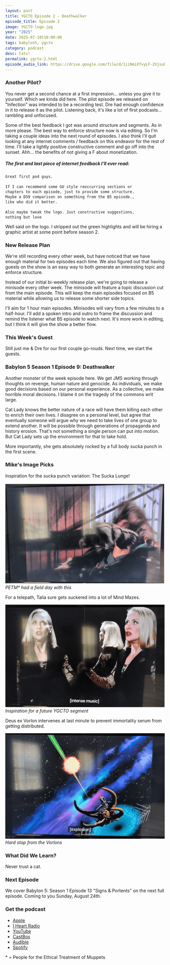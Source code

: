 ```yaml
---
layout: post
title: YGCTO Episode 2 - Deathwalker
episode_title: Episode 2
image: YGCTO-logo.jpg
year: "2025"
date: 2025-07-10t10:00:00
tags: babylon5, ygcto
category: podcast
desc: Cats!
permalink: ygcto-2.html
episode_audio_link: https://drive.google.com/file/d/1iiNmiXTvyLF-2VjsuhaRKVLbmdvjbzzt/view?usp=sharing
---
```


### Another Pilot?

You never get a second chance at a first impression... unless you give it to yourself. Which we kinda did here. The pilot episode we released on "Infection" was intended to be a recording test. Dre had enough confidence in it to release it as the pilot. Listening back, it's like a lot of first podcasts... rambling and unfocused.

Some of the best feedback I got was around structure and segments. As in more please. The best way to enforce structure now is via editing. So I'm taking a couple ideas into the next round of episodes. I also think I'll quit looking at any internet comments / feedback on this endeavor for the rest of time. I'll take a lightly positive constructive comment and go off into the sunset. Ahh... the benefits of not giving a F about monetization.

##### The first and last piece of internet feedback I'll ever read:

```
Great first pod guys.

If I can recommend some GU style reoccurring sections or
chapters to each episode, just to provide some structure.
Maybe a DS9 comparison on something from the B5 episode.,
like who did it better.

Also maybe tweak the logo. Just constructive suggestions,
nothing but love
```

Well said on the logo. I stripped out the green highlights and will be hiring a graphic artist at some point before season 2.

### New Release Plan

We're still recording every other week, but have noticed that we have enough material for two episodes each time. We also figured out that having guests on the show is an easy way to both generate an interesting topic and enforce structure.

Instead of our initial bi-weekly release plan, we're going to release a minisode every other week. The minisode will feature a topic discussion cut from the main episode. This will keep the main episodes focused on B5 material while allowing us to release some shorter side topics.

I'll aim for 1 hour main episodes. Minisodes will vary from a few minutes to a half-hour. I'll add a spoken intro and outro to frame the discussion and remind the listener what B5 episode to watch next. It's more work in editing, but I think it will give the show a better flow.

### This Week's Guest

Still just me & Dre for our first couple go-rouds. Next time, we start the guests.

### Babylon 5 Season 1 Episode 9: Deathwalker

Another monster of the week episode here. We get JMS working through thoughts on revenge, human nature and genocide. As individuals, we make good decisions based on our personal experience. As a collective, we make horrible moral decisions. I blame it on the tragedy of the commons writ large.

Cat Lady knows the better nature of a race will have them killing each other to enrich their own lives. I disagree on a personal level, but agree that eventually someone will argue why we need to take lives of one group to extend another. It will be possible through generations of propaganda and history erosion. That's not something a single person can put into motion. But Cat Lady sets up the environment for that to take hold.

More importantly, she gets absolutely rocked by a full body sucka punch in the first scene.

### Mike's Image Picks

Inspiration for the sucka punch variation: The Sucka Lunge!

<div class="image-plus-caption">
<img src="/ms_assets/images/bab5/ep2/01-sucka-lunge.png" alt="I am so not a cat person">
<em>PETM* had a field day with this</em>
</div>

For a telepath, Talia sure gets suckered into a lot of Mind Mazes.

<div class="image-plus-caption">
<img src="/ms_assets/images/bab5/ep2/02-mind-maze.png" alt="Talia can you hear me?">
<em>Inspiration for a future YGCTO segment</em>
</div>

Deus ex Vorlon intervenes at last minute to prevent immortality serum from getting distributed.

<div class="image-plus-caption">
<img src="/ms_assets/images/bab5/ep2/03-vorlon-punch.png" alt="Mollusk In Space!">
<em>Hard stop from the Vorlons</em>
</div>

### What Did We Learn?

Never trust a cat.

### Next Episode

We cover Babylon 5: Season 1 Episode 13 "Signs & Portents" on the next full episode. Coming to you Sunday, August 24th.

### Get the podcast

- <a href="https://podcasts.apple.com/us/podcast/you-gotta-check-this-out/id1827840063" target="_blank">Apple</a>
- <a href="https://www.iheart.com/podcast/269-you-gotta-check-this-out-286870826/" target="_blank">I Heart Radio</a>
- <a href="https://www.youtube.com/watch?v=tJklo8C_wLk&list=PL5N0kOYu7gH4ttYHJz4vlQNiwhAcNDIYe" target="_blank">YouTube</a>
- <a href="https://castbox.fm/channel/You-Gotta-Check-This-Out!-id6684593?country=us" target="_blank">CastBox</a>
- <a href="https://www.audible.com/podcast/ITEM_NAME/B0FHZD3TV9?qid=1753047101&sr=1-1&ref_pageloadid=not_applicable&pf_rd_p=83218cca-c308-412f-bfcf-90198b687a2f&pf_rd_r=1Y22648K70VFN579SFNF&plink=MgJUQtEbuvASs5gh&pageLoadId=CkYrwLMhoqxJDaDb&creativeId=0d6f6720-f41c-457e-a42b-8c8dceb62f2c&ref=a_search_c3_lProduct_1_1" target="_blank">Audible</a>
- <a href="https://open.spotify.com/show/4IQrAJ74XC2gd70U9OG1qq" target="_blank">Spotify</a>

&#42; = People for the Ethical Treatment of Muppets